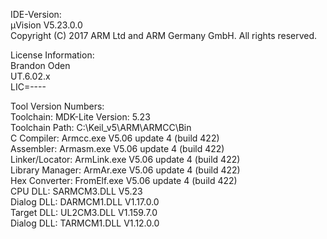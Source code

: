 
IDE-Version:  
µVision V5.23.0.0  
Copyright (C) 2017 ARM Ltd and ARM Germany GmbH. All rights reserved.  
  
License Information:  
Brandon Oden  
UT.6.02.x  
LIC=----  
  
Tool Version Numbers:  
Toolchain:        MDK-Lite  Version: 5.23  
Toolchain Path:    C:\Keil_v5\ARM\ARMCC\Bin  
C Compiler:         Armcc.exe        V5.06 update 4 (build 422)  
Assembler:          Armasm.exe        V5.06 update 4 (build 422)  
Linker/Locator:     ArmLink.exe        V5.06 update 4 (build 422)  
Library Manager:    ArmAr.exe        V5.06 update 4 (build 422)  
Hex Converter:      FromElf.exe        V5.06 update 4 (build 422)  
CPU DLL:               SARMCM3.DLL          V5.23  
Dialog DLL:         DARMCM1.DLL          V1.17.0.0  
Target DLL:             UL2CM3.DLL           V1.159.7.0  
Dialog DLL:         TARMCM1.DLL          V1.12.0.0  

